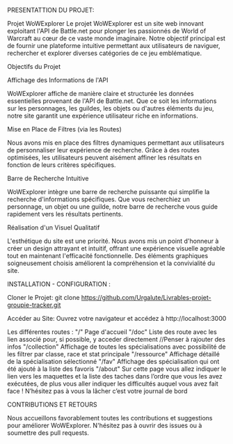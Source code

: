 PRESENTATTION DU PROJET:

Projet WoWExplorer
Le projet WoWExplorer est un site web innovant exploitant l'API de Battle.net pour plonger les passionnés de World of Warcraft au cœur de ce vaste monde imaginaire. 
Notre objectif principal est de fournir une plateforme intuitive permettant aux utilisateurs de naviguer, rechercher et explorer diverses catégories de ce jeu emblématique.

Objectifs du Projet

Affichage des Informations de l'API

WoWExplorer affiche de manière claire et structurée les données essentielles provenant de l'API de Battle.net. 
Que ce soit les informations sur les personnages, les guildes, les objets ou d'autres éléments du jeu, notre site garantit une expérience utilisateur riche en informations.

Mise en Place de Filtres (via les Routes)

Nous avons mis en place des filtres dynamiques permettant aux utilisateurs de personnaliser leur expérience de recherche. 
Grâce à des routes optimisées, les utilisateurs peuvent aisément affiner les résultats en fonction de leurs critères spécifiques.

Barre de Recherche Intuitive

WoWExplorer intègre une barre de recherche puissante qui simplifie la recherche d'informations spécifiques. 
Que vous recherchiez un personnage, un objet ou une guilde, notre barre de recherche vous guide rapidement vers les résultats pertinents.

Réalisation d'un Visuel Qualitatif

L'esthétique du site est une priorité. Nous avons mis un point d'honneur à créer un design attrayant et intuitif, offrant une expérience visuelle agréable tout en maintenant l'efficacité fonctionnelle. 
Des éléments graphiques soigneusement choisis améliorent la compréhension et la convivialité du site.


INSTALLATION - CONFIGURATION :


Cloner le Projet:
git clone https://github.com/Urgalute/Livrables-projet-groupie-tracker.git

Accéder au Site:
Ouvrez votre navigateur et accédez à http://localhost:3000  

Les différentes routes : 
 "/" Page d'accueil 
 "/doc" Liste des route avec les lien associé pour, si possible, y acceder directement //Penser à rajouter des infos
 "/collection" Affichage de toutes les spécialisations avec possibilité de les filtrer par classe, race et stat principale 
 "/ressource" Affichage détaillé de la spécialisation sélectionné
 "/fav" Affichage des spécialisation qui ont été ajouté à la liste des favoris
"/about" Sur cette page vous allez indiquer le lien vers les maquettes et la liste des taches dans l’ordre que
vous les avez exécutées, de plus vous aller indiquer les difficultés auquel vous avez fait face ! N’hésitez
pas à vous la lâcher c’est votre journal de bord 


CONTRIBUTIONS ET RETOURS

Nous accueillons favorablement toutes les contributions et suggestions pour améliorer WoWExplorer. 
N'hésitez pas à ouvrir des issues ou à soumettre des pull requests.



